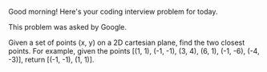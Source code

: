 Good morning! Here's your coding interview problem for today.This problem was asked by Google.Given a set of points (x, y) on a 2D cartesian plane, find the two closestpoints. For example, given the points [(1, 1), (-1, -1), (3, 4), (6, 1), (-1,-6), (-4, -3)], return [(-1, -1), (1, 1)].